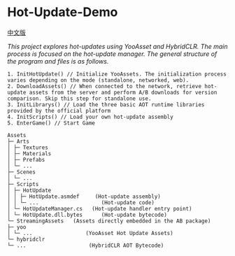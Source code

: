 # Hot-Update-Demo

[中文版](README_zh.md)

*This project explores hot-updates using YooAsset and HybridCLR. The main process is focused on the hot-update manager. The general structure of the program and files is as follows.*

```
1. InitHotUpdate() // Initialize YooAssets. The initialization process varies depending on the mode (standalone, networked, web).
2. DownloadAssets() // When connected to the network, retrieve hot-update assets from the server and perform A/B downloads for version comparison. Skip this step for standalone use.
3. InitLibrarys() // Load the three basic AOT runtime libraries provided by the official platform
4. InitScripts() // Load your own hot-update assembly
5. EnterGame() // Start Game

Assets
├─ Arts
│ ├─ Textures
│ ├─ Materials
│ ├─ Prefabs
│ └─ ...
├─ Scenes
│ └─ ...
├─ Scripts
│ ├─ HotUpdate
│ │ ├─ HotUpdate.asmdef     (Hot-update assembly)
│ │ └─ ...                    (Hot-update code)
│ └─ HotUpdateManager.cs   (Hot-update handler entry point)
│ └─ HotUpdate.dll.bytes      (Hot-update bytecode)
└─ StreamingAssets   (Assets directly embedded in the AB package)
├─ yoo                  
│ └─ ...                 (YooAsset Hot Update Assets)
└─ hybridclr
└─ ...                    (HybridCLR AOT Bytecode)
```